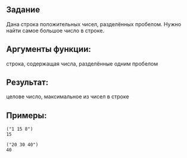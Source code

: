 ## Задание
Дана строка положительных чисел, разделённых пробелом. Нужно найти самое большое число в строке.

## Аргументы функции:
строка, содержащая числа, разделённые одним пробелом

## Результат:
целове число, максимальное из чисел в строке

## Примеры:
```
("1 15 8")
15
```

```
("20 30 40")
40
```
